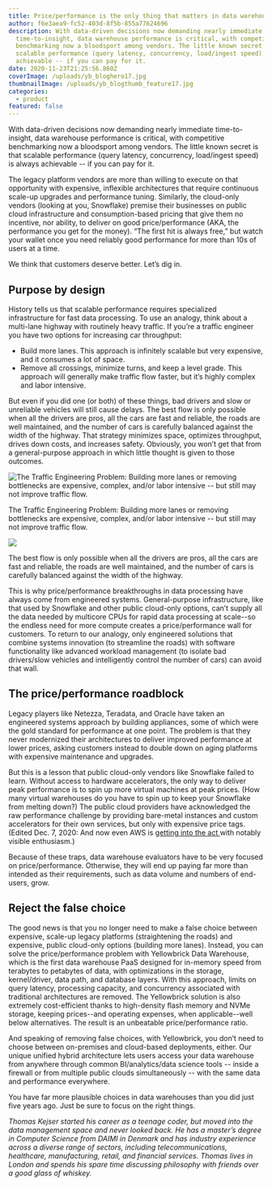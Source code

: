 ```yaml
---
title: Price/performance is the only thing that matters in data warehousing
author: f6e3aea9-fc52-403d-8f5b-855a77624696
description: With data-driven decisions now demanding nearly immediate
  time-to-insight, data warehouse performance is critical, with competitive
  benchmarking now a bloodsport among vendors. The little known secret is that
  scalable performance (query latency, concurrency, load/ingest speed) is always
  achievable -- if you can pay for it.
date: 2020-11-23T21:25:56.860Z
coverImage: /uploads/yb_bloghero17.jpg
thumbnailImage: /uploads/yb_blogthumb_feature17.jpg
categories:
  - product
featured: false
---
```

With data-driven decisions now demanding nearly immediate time-to-insight, data warehouse performance is critical, with competitive benchmarking now a bloodsport among vendors. The little known secret is that scalable performance (query latency, concurrency, load/ingest speed) is always achievable -- if you can pay for it.

The legacy platform vendors are more than willing to execute on that opportunity with expensive, inflexible architectures that require continuous scale-up upgrades and performance tuning. Similarly, the cloud-only vendors (looking at you, Snowflake) premise their businesses on public cloud infrastructure and consumption-based pricing that give them no incentive, nor ability, to deliver on good price/performance (AKA, the performance you get for the money). “The first hit is always free,” but watch your wallet once you need reliably good performance for more than 10s of users at a time.

We think that customers deserve better. Let’s dig in.

## **Purpose by design**

History tells us that scalable performance requires specialized infrastructure for fast data processing. To use an analogy, think about a multi-lane highway with routinely heavy traffic. If you’re a traffic engineer you have two options for increasing car throughput:

* Build more lanes. This approach is infinitely scalable but very expensive, and it consumes a lot of space.
* Remove all crossings, minimize turns, and keep a level grade. This approach will generally make traffic flow faster, but it’s highly complex and labor intensive.

But even if you did one (or both) of these things, bad drivers and slow or unreliable vehicles will still cause delays. The best flow is only possible when all the drivers are pros, all the cars are fast and reliable, the roads are well maintained, and the number of cars is carefully balanced against the width of the highway. That strategy minimizes space, optimizes throughput, drives down costs, and increases safety. Obviously, you won’t get that from a general-purpose approach in which little thought is given to those outcomes.

![The Traffic Engineering Problem: Building more lanes or removing bottlenecks are expensive, complex, and/or labor intensive -- but still may not improve traffic flow.](/uploads/bottleneck_before_web.png "The Traffic Engineering Problem: Building more lanes or removing bottlenecks are expensive, complex, and/or labor intensive -- but still may not improve traffic flow.")

The Traffic Engineering Problem: Building more lanes or removing bottlenecks are expensive, complex, and/or labor intensive -- but still may not improve traffic flow.

![](/uploads/afterbottleneck-1168239352_web.png)

The best flow is only possible when all the drivers are pros, all the cars are fast and reliable, the roads are well maintained, and the number of cars is carefully balanced against the width of the highway.

This is why price/performance breakthroughs in data processing have always come from engineered systems. General-purpose infrastructure, like that used by Snowflake and other public cloud-only options, can’t supply all the data needed by multicore CPUs for rapid data processing at scale--so the endless need for more compute creates a price/performance wall for customers. To return to our analogy, only engineered solutions that combine systems innovation (to streamline the roads) with software functionality like advanced workload management (to isolate bad drivers/slow vehicles and intelligently control the number of cars) can avoid that wall.

## **The price/performance roadblock**

Legacy players like Netezza, Teradata, and Oracle have taken an engineered systems approach by building appliances, some of which were the gold standard for performance at one point. The problem is that they never modernized their architectures to deliver improved performance at lower prices, asking customers instead to double down on aging platforms with expensive maintenance and upgrades.

But this is a lesson that public cloud-only vendors like Snowflake failed to learn. Without access to hardware accelerators, the only way to deliver peak performance is to spin up more virtual machines at peak prices. (How many virtual warehouses do you have to spin up to keep your Snowflake from melting down?) The public cloud providers have acknowledged the raw performance challenge by providing bare-metal instances and custom accelerators for their own services, but only with expensive price tags. (Edited Dec. 7, 2020: And now even AWS is [getting into the act ](https://www.nextplatform.com/2020/12/07/the-increasing-hybrid-vigor-of-aws-is-historical/ "https\://www.nextplatform.com/2020/12/07/the-increasing-hybrid-vigor-of-aws-is-historical/")with notably visible enthusiasm.)

Because of these traps, data warehouse evaluators have to be very focused on price/performance. Otherwise, they will end up paying far more than intended as their requirements, such as data volume and numbers of end-users, grow.

## **Reject the false choice**

The good news is that you no longer need to make a false choice between expensive, scale-up legacy platforms (straightening the roads) and expensive, public cloud-only options (building more lanes). Instead, you can solve the price/performance problem with Yellowbrick Data Warehouse, which is the first data warehouse PaaS designed for in-memory speed from terabytes to petabytes of data, with optimizations in the storage, kernel/driver, data path, and database layers. With this approach, limits on query latency, processing capacity, and concurrency associated with traditional architectures are removed. The Yellowbrick solution is also extremely cost-efficient thanks to high-density flash memory and NVMe storage, keeping prices--and operating expenses, when applicable--well below alternatives. The result is an unbeatable price/performance ratio.

And speaking of removing false choices, with Yellowbrick, you don’t need to choose between on-premises and cloud-based deployments, either. Our unique unified hybrid architecture lets users access your data warehouse from anywhere through common BI/analytics/data science tools -- inside a firewall or from multiple public clouds simultaneously -- with the same data and performance everywhere.

You have far more plausible choices in data warehouses than you did just five years ago. Just be sure to focus on the right things.



*Thomas Kejser started his career as a teenage coder, but moved into the data management space and never looked back. He has a master’s degree in Computer Science from DAIMI in Denmark and has industry experience across a diverse range of sectors, including telecommunications, healthcare, manufacturing, retail, and financial services. Thomas lives in London and spends his spare time discussing philosophy with friends over a good glass of whiskey.*